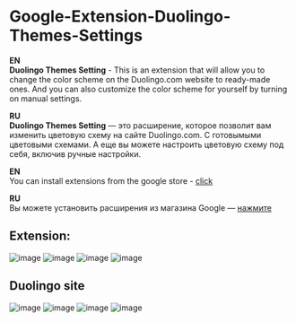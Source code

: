 # Google-Extension-Duolingo-Themes-Settings

**EN** </br>
**Duolingo Themes Setting** - This is an extension that will allow you to change the color scheme on the Duolingo.com website
to ready-made ones. And you can also customize the color scheme for yourself by turning on manual settings.

**RU** </br>
**Duolingo Themes Setting** — это расширение, которое позволит вам изменить цветовую схему на сайте Duolingo.com.
C готовымыми цветовыми схемами. А еще вы можете настроить цветовую схему под себя, включив ручные настройки.

**EN** </br>
You can install extensions from the google store - [click](https://chrome.google.com/webstore/detail/duolingo-themes-settings/jmcdcojopmbdjpfjnndnfbjcddjellic?)

**RU** </br>
Вы можете установить расширения из магазина Google — [нажмите](https://chrome.google.com/webstore/detail/duolingo-themes-settings/jmcdcojopmbdjpfjnndnfbjcddjellic?)



## **Extension:**

![image](https://user-images.githubusercontent.com/101990183/182937111-e6fd7293-1b98-4fa0-a08a-5ca2be674644.png)
![image](https://user-images.githubusercontent.com/101990183/182937136-58f064b0-f6cc-4f30-b911-87595241a9cd.png)
![image](https://user-images.githubusercontent.com/101990183/182937164-db929757-59d5-4fbc-9a87-31245add485b.png)
![image](https://user-images.githubusercontent.com/101990183/182937207-5a819fdd-dc6f-4165-93d4-109caaf55bc3.png)


## **Duolingo site**

![image](https://user-images.githubusercontent.com/101990183/182937431-19086e55-b664-4e8c-b13e-5f536c184009.png)
![image](https://user-images.githubusercontent.com/101990183/182937466-209ef02b-ecf4-41b2-88fc-d63ab56cd1fd.png)
![image](https://user-images.githubusercontent.com/101990183/182937529-fbad4f2f-9f83-4f1b-a5e3-1eb061c6ab7b.png)
![image](https://user-images.githubusercontent.com/101990183/182937616-2401577e-a229-488c-98dc-dd1ca33d8580.png)
